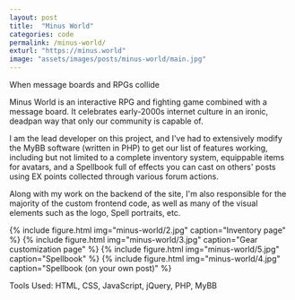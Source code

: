 ```yaml
---
layout: post
title:  "Minus World"
categories: code
permalink: /minus-world/
exturl: "https://minus.world"
image: "assets/images/posts/minus-world/main.jpg"
---
```


<p class="post--full__excerpt">
	When message boards and RPGs collide
</p>

Minus World is an interactive RPG and fighting game combined with a message board. It celebrates early-2000s internet culture in an ironic, deadpan way that only our community is capable of.

I am the lead developer on this project, and I've had to extensively modify the MyBB software (written in PHP) to get our list of features working, including but not limited to a complete inventory system, equippable items for avatars, and a Spellbook full of effects you can cast on others' posts using EX points collected through various forum actions.

Along with my work on the backend of the site, I'm also responsible for the majority of the custom frontend code, as well as many of the visual elements such as the logo, Spell portraits, etc.

<div class="gallery">
	{% include figure.html img="minus-world/2.jpg" caption="Inventory page" %}
	{% include figure.html img="minus-world/3.jpg" caption="Gear customization page" %}
	{% include figure.html img="minus-world/5.jpg" caption="Spellbook" %}
	{% include figure.html img="minus-world/4.jpg" caption="Spellbook (on your own post)" %}
</div>

Tools Used: HTML, CSS, JavaScript, jQuery, PHP, MyBB